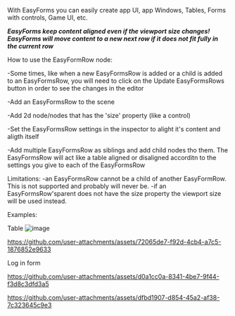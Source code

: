 With EasyForms you can easily create app UI, app Windows, Tables, Forms with controls, Game UI, etc.

***EasyForms keep content aligned even if the viewport size changes!***
***EasyForms will move content to a new next row if it does not fit fully in the current row*** 

How to use the EasyFormRow node:

-Some times, like when a new EasyFormsRow is added or a child is added to an EasyFormsRow, you will need to click on the Update EasyFormsRows button in order to see the changes in the editor

-Add an EasyFormsRow to the scene

-Add 2d node/nodes that has the 'size' property (like a control)

-Set the EasyFormsRow settings in the inspector to alight it's content and aligth itself

-Add multiple EasyFormsRow as siblings and add child nodes tho them.
	The EasyFormsRow will act like a table aligned or disaligned accorditn to the settings you give to each of the EasyFormsRow



Limitations:
	-an EasyFormsRow cannot be a child of another EasyFormRow. This is not supported and probably will never be.
	-if an EasyFormsRow'sparent does not have the size property the viewport size will be used instead.

 Examples:

Table
 ![image](https://github.com/user-attachments/assets/dc41e924-6e4a-4822-8414-e4afd90e6902)
 

https://github.com/user-attachments/assets/72065de7-f92d-4cb4-a7c5-1876852e9633



 Log in form
 
https://github.com/user-attachments/assets/d0a1cc0a-8341-4be7-9f44-f3d8c3dfd3a5

https://github.com/user-attachments/assets/dfbd1907-d854-45a2-af38-7c323645c9e3

